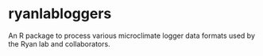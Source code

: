 # ryanlabloggers
An R package to process various microclimate logger data formats used by the Ryan lab and collaborators.
